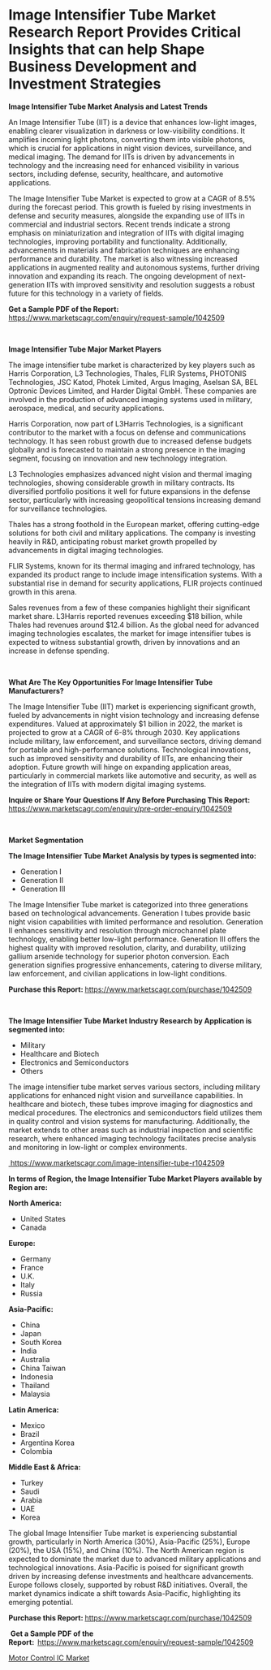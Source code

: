 <p><h1>Image Intensifier Tube Market Research Report Provides Critical Insights that can help Shape Business Development and Investment Strategies</h1></p><p><strong>Image Intensifier Tube Market Analysis and Latest Trends</strong></p>
<p><p>An Image Intensifier Tube (IIT) is a device that enhances low-light images, enabling clearer visualization in darkness or low-visibility conditions. It amplifies incoming light photons, converting them into visible photons, which is crucial for applications in night vision devices, surveillance, and medical imaging. The demand for IITs is driven by advancements in technology and the increasing need for enhanced visibility in various sectors, including defense, security, healthcare, and automotive applications.</p><p>The Image Intensifier Tube Market is expected to grow at a CAGR of 8.5% during the forecast period. This growth is fueled by rising investments in defense and security measures, alongside the expanding use of IITs in commercial and industrial sectors. Recent trends indicate a strong emphasis on miniaturization and integration of IITs with digital imaging technologies, improving portability and functionality. Additionally, advancements in materials and fabrication techniques are enhancing performance and durability. The market is also witnessing increased applications in augmented reality and autonomous systems, further driving innovation and expanding its reach. The ongoing development of next-generation IITs with improved sensitivity and resolution suggests a robust future for this technology in a variety of fields.</p></p>
<p><strong>Get a Sample PDF of the Report:&nbsp;</strong> <a href="https://www.marketscagr.com/enquiry/request-sample/1042509?utm_campaign=1944&utm_medium=2&utm_source=Github&utm_content=ia&utm_term=10022025&utm_id=image-intensifier-tube">https://www.marketscagr.com/enquiry/request-sample/1042509</a></p>
<p>&nbsp;</p>
<p><strong>Image Intensifier Tube Major Market Players</strong></p>
<p><p>The image intensifier tube market is characterized by key players such as Harris Corporation, L3 Technologies, Thales, FLIR Systems, PHOTONIS Technologies, JSC Katod, Photek Limited, Argus Imaging, Aselsan SA, BEL Optronic Devices Limited, and Harder Digital GmbH. These companies are involved in the production of advanced imaging systems used in military, aerospace, medical, and security applications.</p><p>Harris Corporation, now part of L3Harris Technologies, is a significant contributor to the market with a focus on defense and communications technology. It has seen robust growth due to increased defense budgets globally and is forecasted to maintain a strong presence in the imaging segment, focusing on innovation and new technology integration.</p><p>L3 Technologies emphasizes advanced night vision and thermal imaging technologies, showing considerable growth in military contracts. Its diversified portfolio positions it well for future expansions in the defense sector, particularly with increasing geopolitical tensions increasing demand for surveillance technologies.</p><p>Thales has a strong foothold in the European market, offering cutting-edge solutions for both civil and military applications. The company is investing heavily in R&D, anticipating robust market growth propelled by advancements in digital imaging technologies.</p><p>FLIR Systems, known for its thermal imaging and infrared technology, has expanded its product range to include image intensification systems. With a substantial rise in demand for security applications, FLIR projects continued growth in this arena.</p><p>Sales revenues from a few of these companies highlight their significant market share. L3Harris reported revenues exceeding $18 billion, while Thales had revenues around $12.4 billion. As the global need for advanced imaging technologies escalates, the market for image intensifier tubes is expected to witness substantial growth, driven by innovations and an increase in defense spending.</p></p>
<p>&nbsp;</p>
<p><strong>What Are The Key Opportunities For Image Intensifier Tube Manufacturers?</strong></p>
<p><p>The Image Intensifier Tube (IIT) market is experiencing significant growth, fueled by advancements in night vision technology and increasing defense expenditures. Valued at approximately $1 billion in 2022, the market is projected to grow at a CAGR of 6-8% through 2030. Key applications include military, law enforcement, and surveillance sectors, driving demand for portable and high-performance solutions. Technological innovations, such as improved sensitivity and durability of IITs, are enhancing their adoption. Future growth will hinge on expanding application areas, particularly in commercial markets like automotive and security, as well as the integration of IITs with modern digital imaging systems.</p></p>
<p><strong>Inquire or Share Your Questions If Any Before Purchasing This Report:</strong> <a href="https://www.marketscagr.com/enquiry/pre-order-enquiry/1042509?utm_campaign=1944&utm_medium=2&utm_source=Github&utm_content=ia&utm_term=10022025&utm_id=image-intensifier-tube">https://www.marketscagr.com/enquiry/pre-order-enquiry/1042509</a></p>
<p>&nbsp;</p>
<p><strong>Market Segmentation</strong></p>
<p><strong>The Image Intensifier Tube Market Analysis by types is segmented into:</strong></p>
<p><ul><li>Generation I</li><li>Generation II</li><li>Generation III</li></ul></p>
<p><p>The Image Intensifier Tube market is categorized into three generations based on technological advancements. Generation I tubes provide basic night vision capabilities with limited performance and resolution. Generation II enhances sensitivity and resolution through microchannel plate technology, enabling better low-light performance. Generation III offers the highest quality with improved resolution, clarity, and durability, utilizing gallium arsenide technology for superior photon conversion. Each generation signifies progressive enhancements, catering to diverse military, law enforcement, and civilian applications in low-light conditions.</p></p>
<p><strong>Purchase this Report:&nbsp;</strong><a href="https://www.marketscagr.com/purchase/1042509?utm_campaign=1944&utm_medium=2&utm_source=Github&utm_content=ia&utm_term=10022025&utm_id=image-intensifier-tube">https://www.marketscagr.com/purchase/1042509</a></p>
<p>&nbsp;</p>
<p><strong>The Image Intensifier Tube Market Industry Research by Application is segmented into:</strong></p>
<p><ul><li>Military</li><li>Healthcare and Biotech</li><li>Electronics and Semiconductors</li><li>Others</li></ul></p>
<p><p>The image intensifier tube market serves various sectors, including military applications for enhanced night vision and surveillance capabilities. In healthcare and biotech, these tubes improve imaging for diagnostics and medical procedures. The electronics and semiconductors field utilizes them in quality control and vision systems for manufacturing. Additionally, the market extends to other areas such as industrial inspection and scientific research, where enhanced imaging technology facilitates precise analysis and monitoring in low-light or complex environments.</p></p>
<p><a href="https://www.marketscagr.com/image-intensifier-tube-r1042509?utm_campaign=1944&utm_medium=2&utm_source=Github&utm_content=ia&utm_term=10022025&utm_id=image-intensifier-tube">&nbsp;https://www.marketscagr.com/image-intensifier-tube-r1042509</a></p>
<p><strong>In terms of Region, the Image Intensifier Tube Market Players available by Region are:</strong></p>
<p>
    <p> <strong> North America: </strong>
        <ul>
            <li>United States</li>
            <li>Canada</li>
        </ul>
        </p> 
    <p> <strong> Europe: </strong>
        <ul>
            <li>Germany</li>
            <li>France</li>
            <li>U.K.</li>
            <li>Italy</li>
            <li>Russia</li>
        </ul>
        </p> 
    <p> <strong> Asia-Pacific: </strong>
        <ul>
            <li>China</li>
            <li>Japan</li>
            <li>South Korea</li>
            <li>India</li>
            <li>Australia</li>
            <li>China Taiwan</li>
            <li>Indonesia</li>
            <li>Thailand</li>
            <li>Malaysia</li>
        </ul>
        </p> 
    <p> <strong> Latin America: </strong>
        <ul>
            <li>Mexico</li>
            <li>Brazil</li>
            <li>Argentina Korea</li>
            <li>Colombia</li>
        </ul>
        </p> 
    <p> <strong> Middle East & Africa: </strong>
        <ul>
            <li>Turkey</li>
            <li>Saudi</li>
            <li>Arabia</li>
            <li>UAE</li>
            <li>Korea</li>
        </ul>
    </p>
    </p>
<p><p>The global Image Intensifier Tube market is experiencing substantial growth, particularly in North America (30%), Asia-Pacific (25%), Europe (20%), the USA (15%), and China (10%). The North American region is expected to dominate the market due to advanced military applications and technological innovations. Asia-Pacific is poised for significant growth driven by increasing defense investments and healthcare advancements. Europe follows closely, supported by robust R&D initiatives. Overall, the market dynamics indicate a shift towards Asia-Pacific, highlighting its emerging potential.</p></p>
<p><strong>Purchase this Report: </strong><a href="https://www.marketscagr.com/purchase/1042509?utm_campaign=1944&utm_medium=2&utm_source=Github&utm_content=ia&utm_term=10022025&utm_id=image-intensifier-tube">https://www.marketscagr.com/purchase/1042509</a></p>
<p>&nbsp;<strong>Get a Sample PDF of the Report:&nbsp;&nbsp;</strong><a href="https://www.marketscagr.com/enquiry/request-sample/1042509?utm_campaign=1944&utm_medium=2&utm_source=Github&utm_content=ia&utm_term=10022025&utm_id=image-intensifier-tube">https://www.marketscagr.com/enquiry/request-sample/1042509</a></p>
<p><strong></strong></p>
<p><p><a href="https://github.com/MarciaRunte/Market-Research-Report-List-1/blob/main/motor-control-ic-market.md?utm_campaign=1944&utm_medium=2&utm_source=Github&utm_content=ia&utm_term=10022025&utm_id=image-intensifier-tube">Motor Control IC Market</a></p></p>